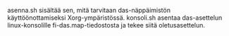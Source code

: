 asenna.sh sisältää sen, mitä tarvitaan das-näppäimistön käyttöönottamiseksi Xorg-ympäristössä.
konsoli.sh asentaa das-asettelun linux-konsolille fi-das.map-tiedostosta ja tekee siitä oletusasettelun.
